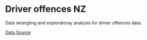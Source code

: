 # Driver offences NZ

Data wrangling and exploratoray analysis for driver offences data.


[Data Source](http://www.police.govt.nz/about-us/publication/road-policing-driver-offence-data-january-2009-september-2016)
